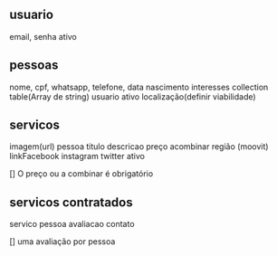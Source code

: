 ## usuario

email,
senha
ativo

## pessoas

nome,
cpf,
whatsapp,
telefone,
data nascimento
interesses collection table(Array de string)
usuario
ativo
localização(definir viabilidade)

## servicos

imagem(url)
pessoa
titulo
descricao
preço
acombinar
região (moovit)
linkFacebook
instagram
twitter
ativo

[] O preço ou a combinar é obrigatório

## servicos contratados

servico
pessoa
avaliacao
contato

[] uma avaliação por pessoa
